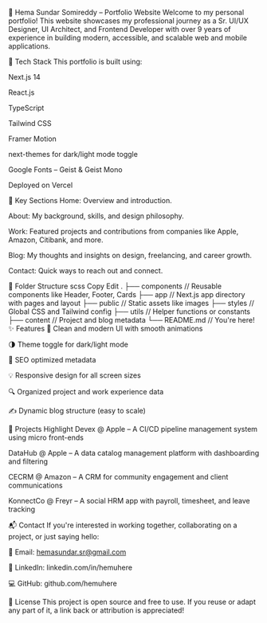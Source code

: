 💼 Hema Sundar Somireddy – Portfolio Website
Welcome to my personal portfolio! This website showcases my professional journey as a Sr. UI/UX Designer, UI Architect, and Frontend Developer with over 9 years of experience in building modern, accessible, and scalable web and mobile applications.

🚀 Tech Stack
This portfolio is built using:

Next.js 14

React.js

TypeScript

Tailwind CSS

Framer Motion

next-themes for dark/light mode toggle

Google Fonts – Geist & Geist Mono

Deployed on Vercel

🧩 Key Sections
Home: Overview and introduction.

About: My background, skills, and design philosophy.

Work: Featured projects and contributions from companies like Apple, Amazon, Citibank, and more.

Blog: My thoughts and insights on design, freelancing, and career growth.

Contact: Quick ways to reach out and connect.

📂 Folder Structure
scss
Copy
Edit
.
├── components       // Reusable components like Header, Footer, Cards
├── app              // Next.js app directory with pages and layout
├── public           // Static assets like images
├── styles           // Global CSS and Tailwind config
├── utils            // Helper functions or constants
├── content          // Project and blog metadata
└── README.md        // You're here!
✨ Features
🎨 Clean and modern UI with smooth animations

🌗 Theme toggle for dark/light mode

🧠 SEO optimized metadata

💡 Responsive design for all screen sizes

🔍 Organized project and work experience data

✍️ Dynamic blog structure (easy to scale)

📸 Projects Highlight
Devex @ Apple – A CI/CD pipeline management system using micro front-ends

DataHub @ Apple – A data catalog management platform with dashboarding and filtering

CECRM @ Amazon – A CRM for community engagement and client communications

KonnectCo @ Freyr – A social HRM app with payroll, timesheet, and leave tracking

📬 Contact
If you're interested in working together, collaborating on a project, or just saying hello:

📧 Email: hemasundar.sr@gmail.com

🔗 LinkedIn: linkedin.com/in/hemuhere

💻 GitHub: github.com/hemuhere

📄 License
This project is open source and free to use. If you reuse or adapt any part of it, a link back or attribution is appreciated!
